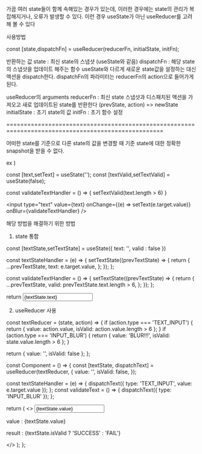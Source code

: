 가끔 여러 state들이 함께 속해있는 경우가 있는데, 이러한 경우에는 state의 관리가 복잡해지거나, 오류가 발생할 수 있다.
이런 경우 useState가 아닌 useReducer를 고려해 볼 수 있다

사용방법

const [state,dispatchFn] = useReducer(reducerFn, initialState, initFn);

반환하는 값
state : 최신 state의 스냅샷 (useState와 같음)
dispatchFn : 해당 state의 스냅샷을 업데이트 해주는 함수 useState와 다르게 새로운 state값을 설정하는 대신 액션을 dispatch한다.
             dispatchFn의 파라미터는 reducerFn의 action으로 들어가게 된다.

useReducer의 arguments
reducerFn : 최신 state 스냅샷과 디스패치된 액션을 가져오고 새로 업데이트된 state를 반환한다
            (prevState, action) => newState 
initialState : 초기 state의 값
initFn : 초기 함수 설정

===================================================================================================

어떠한 state를 기준으로 다른 state의 값을 변경할 때 기준 state에 대한 정확한 snapshot을 받을 수 없다.

ex )

const [text,setText] = useState('');
const [textValid,setTextValid] = useState(false);

const validateTextHandler = () => {
    <!-- 최신 state를 가져오기 위해서는 함수를 사용해야하는데 서로다른 상태관리 함수에서는 사용이 불가능하다 -->
    <!-- text 상태의 정확한 현재 상태 받을 수 없음 -->
    setTextValid(text.length > 6)
}

<input type="text" value={text} onChange={(e) => setText(e.target.value)} onBlur={validateTextHandler} />

해당 방법을 해결하기 위한 방법
1. state 통합

const [textState,setTextState] = useState({
    text: '',
    valid : false
})

const textStateHandler = (e) => {
  setTextState((prevTextState) => {
    return {
      ...prevTextState,
      text: e.target.value,
    };
  });
};

const validateTextHandler = () => {
  setTextState((prevTextState) => {
    return {
      ...prevTextState,
      valid: prevTextState.text.length > 6,
    };
  });
};

return <input type="text" value={textState.text} onChange={textStateHandler} onBlur={validateTextHandler} />

2. useReducer 사용

<!-- reducerFn은 컴포넌트내의 어떠한 값도 사용하지 않기때문에 컴포넌트밖에 선언하는게 좋다. -->
const textReducer = (state, action) => {
  if (action.type === 'TEXT_INPUT') {
    return { value: action.value, isValid: action.value.length > 6 };
  }
  if (action.type === 'INPUT_BLUR') {
    return { value: 'BLUR!!!', isValid: state.value.length > 6 };
  }

  return { value: '', isValid: false };
};

const Component = () => {
  const [textState, dispatchText] = useReducer(textReducer, {
    value: '',
    isValid: false,
  });

  const textStateHandler = (e) => {
    dispatchText({ type: 'TEXT_INPUT', value: e.target.value });
  };
  const validateText = () => {
    dispatchText({ type: 'INPUT_BLUR' });
  };

  return (
    <>
      <input
        type="text"
        onChange={textStateHandler}
        onBlur={validateText}
        value={textState.value}
      />
      <p>value : {textState.value}</p>
      <p>result : {textState.isValid ? 'SUCCESS' : 'FAIL'}</p>
    </>
  );
};